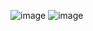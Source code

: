 ![image](https://github.com/Gala05/Loadqa-hw-website/assets/122028222/72347beb-a18d-4cf3-80fc-16861de2fec3)
![image](https://github.com/Gala05/Loadqa-hw-website/assets/122028222/09934925-361d-4466-bd0d-c48a1e39863b)
